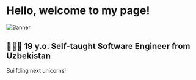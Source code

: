 # Hello, welcome to my page!

![Banner](https://raw.githubusercontent.com/MrAbdurakhimov/MrAbdurakhimov/main/mrabdurakhimov.png)

## 👨🏻‍💻 19 y.o. Self-taught Software Engineer from Uzbekistan

Builfding next unicorns!
